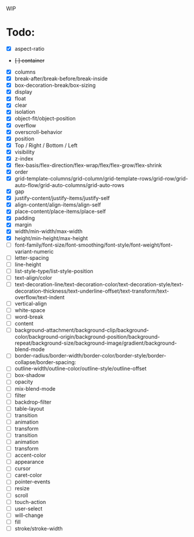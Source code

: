 WIP

# Todo:

- [x] aspect-ratio
- ~~[ ] container~~
- [x] columns
- [x] break-after/break-before/break-inside
- [x] box-decoration-break/box-sizing
- [x] display
- [x] float
- [x] clear
- [x] isolation
- [x] object-fit/object-position
- [x] overflow
- [x] overscroll-behavior
- [x] position
- [x] Top / Right / Bottom / Left
- [x] visibility
- [x] z-index
- [x] flex-basis/flex-direction/flex-wrap/flex/flex-grow/flex-shrink
- [x] order
- [x] grid-template-columns/grid-column/grid-template-rows/grid-row/grid-auto-flow/grid-auto-columns/grid-auto-rows
- [x] gap
- [x] justify-content/justify-items/justify-self
- [x] align-content/align-items/align-self
- [x] place-content/place-items/place-self
- [x] padding
- [x] margin
- [x] width/min-width/max-width
- [x] height/min-height/max-height
- [ ] font-family/font-size/font-smoothing/font-style/font-weight/font-variant-numeric
- [ ] letter-spacing
- [ ] line-height
- [ ] list-style-type/list-style-position
- [ ] text-align/color
- [ ] text-decoration-line/text-decoration-color/text-decoration-style/text-decoration-thickness/text-underline-offset/text-transform/text-overflow/text-indent
- [ ] vertical-align
- [ ] white-space
- [ ] word-break
- [ ] content
- [ ] background-attachment/background-clip/background-color/background-origin/background-position/background-repeat/background-size/background-image/gradient/background-blend-mode
- [ ] border-radius/border-width/border-color/border-style/border-collapse/border-spacing:
- [ ] outline-width/outline-color/outline-style/outline-offset
- [ ] box-shadow
- [ ] opacity
- [ ] mix-blend-mode
- [ ] filter
- [ ] backdrop-filter
- [ ] table-layout
- [ ] transition
- [ ] animation
- [ ] transform
- [ ] transition
- [ ] animation
- [ ] transform
- [ ] accent-color
- [ ] appearance
- [ ] cursor
- [ ] caret-color
- [ ] pointer-events
- [ ] resize
- [ ] scroll
- [ ] touch-action
- [ ] user-select
- [ ] will-change
- [ ] fill
- [ ] stroke/stroke-width
